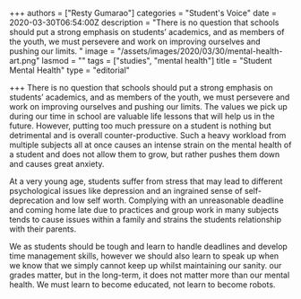 +++
authors = ["Resty Gumarao"]
categories = "Student's Voice"
date = 2020-03-30T06:54:00Z
description = "There is no question that schools should put a strong emphasis on students’ academics, and as members of the youth, we must persevere and work on improving ourselves and pushing our limits. "
image = "/assets/images/2020/03/30/mental-health-art.png"
lasmod = ""
tags = ["studies", "mental health"]
title = "Student Mental Health"
type = "editorial"

+++
There is no question that schools should put a strong emphasis on students’ academics, and as members of the youth, we must persevere and work on improving ourselves and pushing our limits. The values we pick up during our time in school are valuable life lessons that will help us in the future. However, putting too much pressure on a student is nothing but detrimental and is overall counter-productive. Such a heavy workload from multiple subjects all at once causes an intense strain on the mental health of a student and does not allow them to grow, but rather pushes them down and causes great anxiety.

At a very young age, students suffer from stress that may lead to different psychological issues like depression and an ingrained sense of self-deprecation and low self worth. Complying with an unreasonable deadline and coming home late due to practices and group work in many subjects tends to cause issues within a family and strains the students relationship with their parents.

We as students should be tough and learn to handle deadlines and develop time management skills, however we should also learn to speak up when we know that we simply cannot keep up whilst maintaining our sanity. our grades matter, but in the long-term, it does not matter more than our mental health. We must learn to become educated, not learn to become robots.